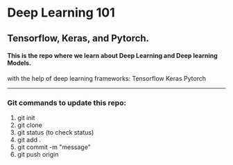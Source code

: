 # Deep Learning 101

## Tensorflow, Keras, and Pytorch.

#### This is the repo where we learn about Deep Learning and Deep learning Models.
with the help of deep learning frameworks:
Tensorflow
Keras
Pytorch


----------------------------------------------------------------------------------------------------------------------------------
### Git commands to update this repo:
1. git init
2. git clone <url> 
3. git status (to check status)
4. git add .
5. git commit -m "message"
6. git push origin <main>
